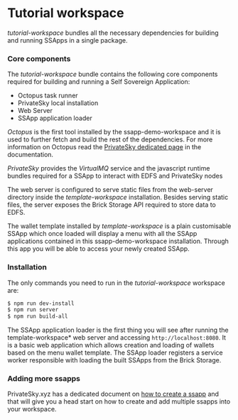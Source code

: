 # Tutorial workspace

*tutorial-workspace*  bundles all the necessary dependencies for building and running SSApps in a single package.

### Core components

The *tutorial-workspace*  bundle contains the following core components required for building and running a Self Sovereign Application:

- Octopus task runner
- PrivateSky local installation
- Web Server
- SSApp application loader

*Octopus*  is the first tool installed by the ssapp-demo-workspace and it is used to further fetch and build the rest of the dependencies. For more information on Octopus read the [PrivateSky dedicated page](https://privatesky.xyz/?Tools/octopus) in the documentation.

*PrivateSky* provides the *VirtualMQ* service and the javascript runtime bundles required for a SSApp to interact with EDFS and PrivateSky nodes

The web server is configured to serve static files from the web-server directory inside the *template-workspace* installation. Besides serving static files, the server exposes the Brick Storage API required to store data to EDFS.

The wallet template installed by *template-workspace* is a plain customisable SSApp which once loaded will display a menu with all the SSApp applications contained in this ssapp-demo-workspace installation. Through this app you will be able to access your newly created SSApp.

### Installation

The only commands you need to run in the *tutorial-workspace* workspace are:
```sh
$ npm run dev-install
$ npm run server
$ npm run build-all
```
The SSApp application loader is the first thing you will see after running the template-workspace* web server and accessing ```http://localhost:8080```. 
It is a basic web application which allows creation and loading of wallets based on the menu wallet template. The SSApp loader registers a service worker responsible with loading the built SSApps from the Brick Storage.

### Adding more ssapps

PrivateSky.xyz has a dedicated document on [how to create a ssapp](https://privatesky.xyz/?Howto/a-ssapp) and that will give you a head start on how to create and add multiple ssapps into your workspace.
